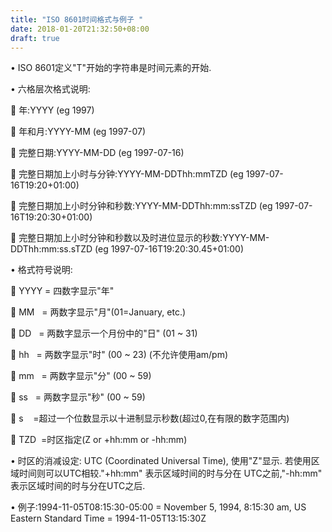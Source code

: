 ```yaml
---
title: "ISO 8601时间格式与例子 "
date: 2018-01-20T21:32:50+08:00
draft: true
---
```


• ISO 8601定义"T"开始的字符串是时间元素的开始.

• 六格层次格式说明:

 年:YYYY (eg 1997)

 年和月:YYYY-MM (eg 1997-07)

 完整日期:YYYY-MM-DD (eg 1997-07-16)

 完整日期加上小时与分钟:YYYY-MM-DDThh:mmTZD (eg 1997-07-16T19:20+01:00)

 完整日期加上小时分钟和秒数:YYYY-MM-DDThh:mm:ssTZD (eg 1997-07-16T19:20:30+01:00)

 完整日期加上小时分钟和秒数以及时进位显示的秒数:YYYY-MM-DDThh:mm:ss.sTZD (eg 1997-07-16T19:20:30.45+01:00)

• 格式符号说明:

 YYYY = 四数字显示"年"

 MM   = 两数字显示"月"(01=January, etc.)

 DD   = 两数字显示一个月份中的"日" (01 ~ 31)

 hh   = 两数字显示"时" (00 ~ 23) (不允许使用am/pm)

 mm   = 两数字显示"分" (00 ~ 59)

 ss   = 两数字显示"秒" (00 ~ 59)

 s    =超过一个位数显示以十进制显示秒数(超过0,在有限的数字范围内)

 TZD  =时区指定(Z or +hh:mm or -hh:mm)

• 时区的消减设定: UTC (Coordinated Universal Time), 使用"Z"显示. 若使用区域时间则可以UTC相较."+hh:mm" 表示区域时间的时与分在 UTC之前,"-hh:mm" 表示区域时间的时与分在UTC之后.

• 例子:1994-11-05T08:15:30-05:00 = November 5, 1994, 8:15:30 am, US Eastern Standard Time = 1994-11-05T13:15:30Z
